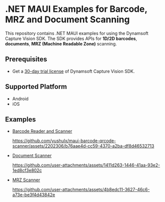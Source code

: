 # .NET MAUI Examples for Barcode, MRZ and Document Scanning

This repository contains .NET MAUI examples for using the Dynamsoft Capture Vision SDK. The SDK provides APIs for **1D/2D barcodes**, **documents**, **MRZ (Machine Readable Zone)** scanning.

## Prerequisites
- Get a [30-day trial license](https://www.dynamsoft.com/customer/license/trialLicense/?product=dcv&package=cross-platform) of Dynamsoft Capture Vision SDK.


## Supported Platform
- Android
- iOS

## Examples
- [Barcode Reader and Scanner](./examples/BarcodeQrScanner/)
    
    https://github.com/yushulx/maui-barcode-qrcode-scanner/assets/2202306/b76aae4d-cc59-4370-a2ba-df8d46532713

- [Document Scanner](./examples/DocumentScanner/)

    https://github.com/user-attachments/assets/1411d263-1446-41aa-93e2-1ed8cf3e802c

- [MRZ Scanner](./examples/MrzScanner/)

   https://github.com/user-attachments/assets/4b8edc11-3627-46c6-a73e-be3f4d43842e
